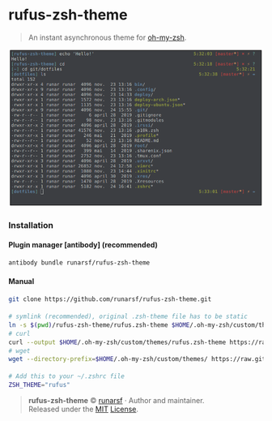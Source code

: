 # rufus-zsh-theme

> An instant asynchronous theme for [oh-my-](https://github.com/ohmyzsh/ohmyzsh)[zsh](http://zsh.org).

![terminalDark](img/image.png "theme: runarsf/dotfiles")

### Installation
#### Plugin manager [antibody] (recommended)
```bash
antibody bundle runarsf/rufus-zsh-theme
```
#### Manual
```bash
git clone https://github.com/runarsf/rufus-zsh-theme.git

# symlink (recommended), original .zsh-theme file has to be static
ln -s $(pwd)/rufus-zsh-theme/rufus.zsh-theme $HOME/.oh-my-zsh/custom/themes/rufus.zsh-theme
# curl
curl --output $HOME/.oh-my-zsh/custom/themes/rufus.zsh-theme https://raw.githubusercontent.com/runarsf/rufus-zsh-theme/master/rufus.zsh-theme
# wget
wget --directory-prefix=$HOME/.oh-my-zsh/custom/themes/ https://raw.githubusercontent.com/runarsf/rufus-zsh-theme/master/rufus.zsh-theme

# Add this to your ~/.zshrc file
ZSH_THEME="rufus"
```

> **rufus-zsh-theme** © [runarsf](https://github.com/runarsf) · Author and maintainer.<br/>
> Released under the [MIT](https://opensource.org/licenses/mit) [License](https://github.com/runarsf/rufus-zsh-theme/blob/master/LICENSE).
